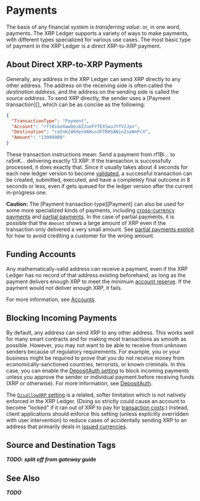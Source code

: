 # Payments

The basis of any financial system is _transferring value_: or, in one word, payments. The XRP Ledger supports a variety of ways to make payments, with different types specialized for various use cases. The most basic type of payment in the XRP Ledger is a direct XRP-to-XRP payment.

## About Direct XRP-to-XRP Payments

Generally, any address in the XRP Ledger can send XRP directly to any other address. The address on the receiving side is often called the _destination address_, and the address on the sending side is called the _source address_. To send XRP directly, the sender uses a [Payment transaction][], which can be as concise as the following:

```json
{
  "TransactionType": "Payment",
  "Account": "rf1BiGeXwwQoi8Z2ueFYTEXSwuJYfV2Jpn",
  "Destination": "ra5nK24KXen9AHvsdFTKHSANinZseWnPcX",
  "Amount": "13000000"
}
```

These transaction instructions mean: Send a payment from rf1Bi... to ra5nK... delivering exactly 13 XRP. If the transaction is successfully processed, it does exactly that. Since it usually takes about 4 seconds for each new ledger version to become [validated](consensus.html), a successful transaction can be created, submitted, executed, and have a completely final outcome in 8 seconds or less, even if gets queued for the ledger version after the current in-progress one.

**Caution:** The [Payment transaction type][Payment] can also be used for some more specialized kinds of payments, including [cross-currency payments](cross-currency-payments.html) and [partial payments](partial-payments.html). In the case of partial payments, it is possible that the `Amount` shows a large amount of XRP even if the transaction only delivered a very small amount. See [partial payments exploit](partial-payments.html#partial-payments-exploit) for how to avoid crediting a customer for the wrong amount.

## Funding Accounts

Any mathematically-valid address can receive a payment, even if the XRP Ledger has no record of that address existing beforehand, as long as the payment delivers enough XRP to meet the minimum [account reserve](reserves.html). If the payment would not deliver enough XRP, it fails.

For more information, see [Accounts](accounts.html#creating-accounts).

## Blocking Incoming Payments

By default, any address can send XRP to any other address. This works well for many smart contracts and for making most transactions as smooth as possible. However, you may not want to be able to receive from unknown senders because of regulatory requirements. For example, you or your business might be required to prove that you do not receive money from economically-sanctioned countries, terrorists, or known criminals. In this case, you can enable the [DepositAuth setting](depositauth.html) to block incoming payments unless you approve the sender or individual payment before receiving funds (XRP or otherwise). For more information, see [DepositAuth](depositauth.html).

The [`DisallowXRP` setting](accountset.html#blocking-incoming-transactions) is a related, softer limitation which is not natively enforced in the XRP Ledger. (Doing so strictly could cause an account to become "locked" if it ran out of XRP to pay for [transaction costs](transaction-cost.html).) Instead, client applications should enforce this setting (unless explicitly overridden with user intervention) to reduce cases of accidentally sending XRP to an address that primarily deals in [issued currencies](issued-currencies.html).

## Source and Destination Tags

***TODO: split off from gateway guide***

## See Also

***TODO***
